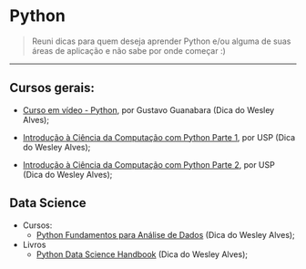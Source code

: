  # Python

> Reuni dicas para quem deseja aprender Python e/ou alguma de suas áreas de aplicação e não sabe por onde começar :)

---
## Cursos gerais:

- [Curso em vídeo - Python](https://www.youtube.com/playlist?list=PLvE-ZAFRgX8hnECDn1v9HNTI71veL3oW0), por Gustavo Guanabara (Dica do Wesley Alves);
    
- [Introdução à Ciência da Computação com Python Parte 1](https://www.coursera.org/learn/ciencia-computacao-python-conceitos), por USP (Dica do Wesley Alves);
- [Introdução à Ciência da Computação com Python Parte 2](https://www.coursera.org/learn/ciencia-computacao-python-conceitos-2), por USP (Dica do Wesley Alves);



## Data Science

- Cursos:
   - [Python Fundamentos para Análise de Dados](https://www.datascienceacademy.com.br/course?courseid=python-fundamentos) (Dica do Wesley Alves);
- Livros
    - [Python Data Science Handbook](https://www.datascienceacademy.com.br/course?courseid=python-fundamentos) (Dica do Wesley Alves);  


